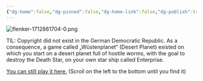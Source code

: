 ```yaml
---
{"dg-home":false,"dg-pinned":false,"dg-home-link":false,"dg-publish":true,"disabled rules":["header-increment","yaml-title","yaml-title-alias","file-name-heading"],"title":"Wüstenplanet","dg-permalink":"wustenplanet/","created-date":"2024-04-11T18:59:20","aliases":["Wüstenplanet"],"linter-yaml-title-alias":"Wüstenplanet","updated-date":"2025-05-05T17:44:29","tags":["dgarticle","TIL"],"dg-path":"wustenplanet.md","permalink":"/wustenplanet/","dgPassFrontmatter":true}
---
```



![flenker-1712861704-0.png](/img/user/attachments/flenker-1712861704-0.png)

TIL:  Copyright did not exist in the German Democratic Republic. As a consequence, a game called „Wüstenplanet“ (Desert Planet) existed on which you start on a desert planet full of hostile worms, with the goal to destroy the Death Star, on your own star ship called Enterprise.

[You can still play it here.](https://lanale.de/kc85_emu/KC85_Emu.html) (Scroll on the left to the bottom until you find it)
